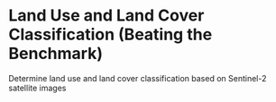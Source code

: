# Land Use and Land Cover Classification (Beating the Benchmark)

Determine land use and land cover classification based on Sentinel-2 satellite images
